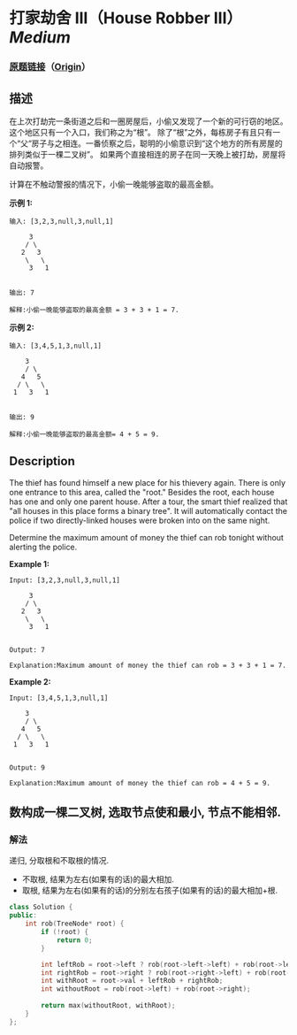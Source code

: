 # 打家劫舍 III（House Robber III）*Medium*
### [原题链接](https://leetcode-cn.com/problems/house-robber-iii)（[Origin](https://leetcode.com/problems/house-robber-iii)）
## 描述
在上次打劫完一条街道之后和一圈房屋后，小偷又发现了一个新的可行窃的地区。这个地区只有一个入口，我们称之为&ldquo;根&rdquo;。 除了&ldquo;根&rdquo;之外，每栋房子有且只有一个&ldquo;父&ldquo;房子与之相连。一番侦察之后，聪明的小偷意识到&ldquo;这个地方的所有房屋的排列类似于一棵二叉树&rdquo;。 如果两个直接相连的房子在同一天晚上被打劫，房屋将自动报警。

计算在不触动警报的情况下，小偷一晚能够盗取的最高金额。

**示例 1:**
```
输入: [3,2,3,null,3,null,1]

     3
    / \
   2   3
    \   \ 
     3   1


输出: 7 

解释:小偷一晚能够盗取的最高金额 = 3 + 3 + 1 = 7.
```

**示例 2:**
```
输入: [3,4,5,1,3,null,1]

    3
    / \
   4   5
  / \   \ 
 1   3   1


输出: 9

解释:小偷一晚能够盗取的最高金额= 4 + 5 = 9.
```

## Description
The thief has found himself a new place for his thievery again. There is only one entrance to this area, called the "root." Besides the root, each house has one and only one parent house. After a tour, the smart thief realized that "all houses in this place forms a binary tree". It will automatically contact the police if two directly-linked houses were broken into on the same night.

Determine the maximum amount of money the thief can rob tonight without alerting the police.

**Example 1:**
```
Input: [3,2,3,null,3,null,1]

     3
    / \
   2   3
    \   \ 
     3   1


Output: 7 

Explanation:Maximum amount of money the thief can rob = 3 + 3 + 1 = 7.
```

**Example 2:**
```
Input: [3,4,5,1,3,null,1]

    3
    / \
   4   5
  / \   \ 
 1   3   1


Output: 9

Explanation:Maximum amount of money the thief can rob = 4 + 5 = 9.
```


## 数构成一棵二叉树, 选取节点使和最小, 节点不能相邻.
### 解法
递归, 分取根和不取根的情况.
- 不取根, 结果为左右(如果有的话)的最大相加.
- 取根, 结果为左右(如果有的话)的分别左右孩子(如果有的话)的最大相加+根.
```c++
class Solution {
public:
    int rob(TreeNode* root) {
        if (!root) {
            return 0;
        }

        int leftRob = root->left ? rob(root->left->left) + rob(root->left->right) : 0;
        int rightRob = root->right ? rob(root->right->left) + rob(root->right->right) : 0;
        int withRoot = root->val + leftRob + rightRob;
        int withoutRoot = rob(root->left) + rob(root->right);
        
        return max(withoutRoot, withRoot);
    }
};
```
